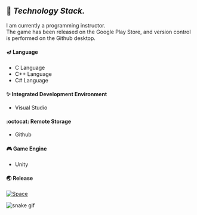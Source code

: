 ## :bear: ***Technology Stack.***
I am currently a programming instructor. \
The game has been released on the Google Play Store, and version control is performed on the Github desktop.

#### :diya_lamp: Language 
- C Language
- C++ Language
- C# Language

#### :sparkles: Integrated Development Environment
- Visual Studio

#### :octocat: Remote Storage
- Github

#### :video_game: Game Engine
- Unity

#### :earth_asia: Release

[![Space](https://user-images.githubusercontent.com/82032086/200162357-8728c28b-6c6d-43be-9039-4fb6c8b15dbf.png)](https://play.google.com/store/apps/details?id=com.Default.SpaceCats) 

![snake gif](https://github.com/YOUR_USERNAME/YOUR_USERNAME/blob/output/github-contribution-grid-snake.svg)
